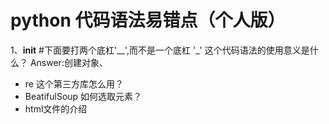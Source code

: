 # python 代码语法易错点（个人版）  

1、__init__ #下面要打两个底杠'__',而不是一个底杠 '_'
这个代码语法的使用意义是什么？
Answer:创建对象、

* re 这个第三方库怎么用？
* BeatifulSoup 如何选取元素？
* html文件的介绍
